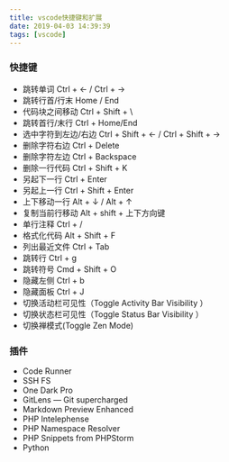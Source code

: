 ```yaml
---
title: vscode快捷键和扩展
date: 2019-04-03 14:39:39
tags: [vscode]
---
```

### 快捷键
- 跳转单词     Ctrl + ← / Ctrl + →
- 跳转行首/行末     Home / End
- 代码块之间移动    Ctrl + Shift + \
- 跳转首行/末行    Ctrl + Home/End
- 选中字符到左边/右边   Ctrl + Shift + <- /  Ctrl + Shift + ->
- 删除字符右边 Ctrl + Delete
- 删除字符左边 Ctrl + Backspace
- 删除一行代码 Ctrl + Shift + K
- 另起下一行 Ctrl + Enter
- 另起上一行 Ctrl + Shift + Enter
- 上下移动一行 Alt + ↓ / Alt +  ↑
- 复制当前行移动 Alt + shift + 上下方向键
- 单行注释 Ctrl + /
- 格式化代码 Alt + Shift + F
- 列出最近文件 Ctrl + Tab
- 跳转行 Ctrl + g
- 跳转符号 Cmd + Shift + O
- 隐藏左侧 Ctrl + b
- 隐藏面板  Ctrl + J
- 切换活动栏可见性（Toggle Activity Bar Visibility ）
- 切换状态栏可见性（Toggle Status Bar Visibility ）
- 切换禅模式(Toggle Zen Mode)

### 插件
- Code Runner
- SSH FS
- One Dark Pro
- GitLens — Git supercharged
- Markdown Preview Enhanced
- PHP Intelephense
- PHP Namespace Resolver
- PHP Snippets from PHPStorm
- Python
